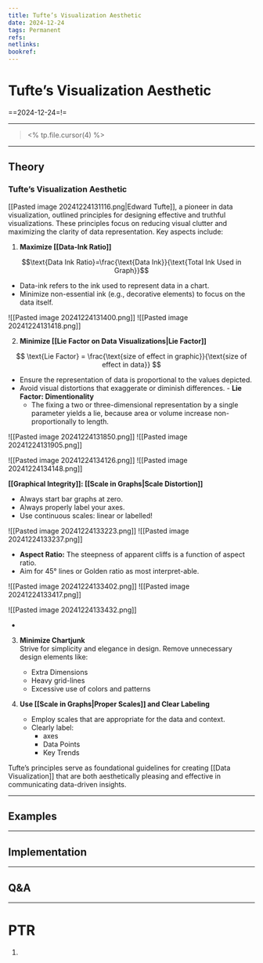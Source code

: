 ```yaml
---
title: Tufte’s Visualization Aesthetic
date: 2024-12-24
tags: Permanent
refs: 
netlinks:
bookref: 
---
```

# Tufte’s Visualization Aesthetic
==2024-12-24=!=

---
> <% tp.file.cursor(4) %>

---
## Theory
### Tufte’s Visualization Aesthetic

[[Pasted image 20241224131116.png|Edward Tufte]], a pioneer in data visualization, outlined principles for designing effective and truthful visualizations. These principles focus on reducing visual clutter and maximizing the clarity of data representation. Key aspects include:

1. **Maximize [[Data-Ink Ratio]]**  

$$\text{Data Ink Ratio}=\frac{\text{Data Ink}}{\text{Total Ink Used in Graph}}$$

   - Data-ink refers to the ink used to represent data in a chart.  
   - Minimize non-essential ink (e.g., decorative elements) to focus on the data itself.

![[Pasted image 20241224131400.png]]
![[Pasted image 20241224131418.png]]

2. **Minimize [[Lie Factor on Data Visualizations|Lie Factor]]**  

$$
\text{Lie Factor} = \frac{\text{size of effect in graphic}}{\text{size of effect in data}}
$$

   - Ensure the representation of data is proportional to the values depicted.  
   - Avoid visual distortions that exaggerate or diminish differences.
	- **Lie Factor: Dimentionality**
		- The fixing a two or three-dimensional representation by a single parameter yields a lie, because area or volume increase non-proportionally to length.

![[Pasted image 20241224131850.png]]
![[Pasted image 20241224131905.png]]

![[Pasted image 20241224134126.png]]
![[Pasted image 20241224134148.png]]

**[[Graphical Integrity]]: [[Scale in Graphs|Scale Distortion]]**
- Always start bar graphs at zero.
- Always properly label your axes.
- Use continuous scales: linear or labelled! 

![[Pasted image 20241224133223.png]]
![[Pasted image 20241224133237.png]]


- **Aspect Ratio:** The steepness of apparent cliffs is a function of aspect ratio.
- Aim for 45° lines or Golden ratio as most interpret-able.

![[Pasted image 20241224133402.png]]
![[Pasted image 20241224133417.png]]

![[Pasted image 20241224133432.png]]

- 


3. **Minimize Chartjunk**  
Strive for simplicity and elegance in design. Remove unnecessary design elements like:
   - Extra Dimensions
   - Heavy grid-lines
   - Excessive use of colors and patterns 

4. **Use [[Scale in Graphs|Proper Scales]] and Clear Labeling**  
   - Employ scales that are appropriate for the data and context.  
   - Clearly label:
	   - axes
	   - Data Points
	   - Key Trends

Tufte’s principles serve as foundational guidelines for creating [[Data Visualization]] that are both aesthetically pleasing and effective in communicating data-driven insights.

---
## Examples


---
## Implementation



---
## Q&A



---
# PTR

1. 